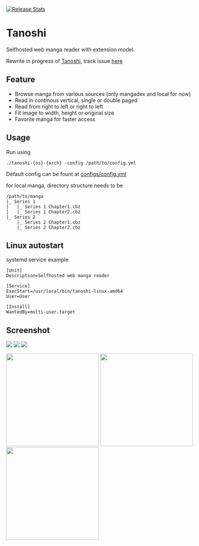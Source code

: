 [![Release Stats](https://img.shields.io/github/downloads/faldez/tanoshi/total.svg?logo=github)](https://somsubhra.com/github-release-stats/?username=faldez&repository=tanoshi)

# Tanoshi
Selfhosted web manga reader with extension model.

Rewrite in progress of [Tanoshi](https://github.com/faldez/tanoshi/tree/rust), track issue [here](https://github.com/faldez/tanoshi/issues/137)

## Feature
- Browse manga from various sources (only mangadex and local for now)
- Read in continous vertical, single or double paged
- Read from right to left or right to left
- Fit image to width, height or original size
- Favorite manga for faster access

## Usage
Run using
```
./tanoshi-{os}-{arch} -config /path/to/config.yml
```
Default config can be fount at [configs/config.yml](configs/config.yml)

for local manga, directory structure needs to be
```
/path/to/manga
|_ Series 1
|   |_ Series 1 Chapter1.cbz
|   |_ Series 1 Chapter2.cbz
|_ Series 2
    |_ Series 2 Chapter1.cbz
    |_ Series 2 Chapter2.cbz    
```

## Linux autostart
systemd service example
```
[Unit]
Description=Selfhosted web manga reader

[Service]
ExecStart=/usr/local/bin/tanoshi-linux-amd64
User=User

[Install]
WantedBy=multi-user.target
```

## Screenshot
![](assets/Screen%20Shot%202021-01-31%20at%2016.20.38.png)
![](assets/Screen%20Shot%202021-01-31%20at%2016.23.41.png)
![](assets/Screen%20Shot%202021-01-31%20at%2016.20.34.png)

<img src="assets/IMG_73577C410A56-1.jpeg" width="250">
<img src="assets/IMG_3436B10A2508-1.jpeg" width="250">
<img src="assets/IMG_B8461880E874-1.jpeg" width="250">
